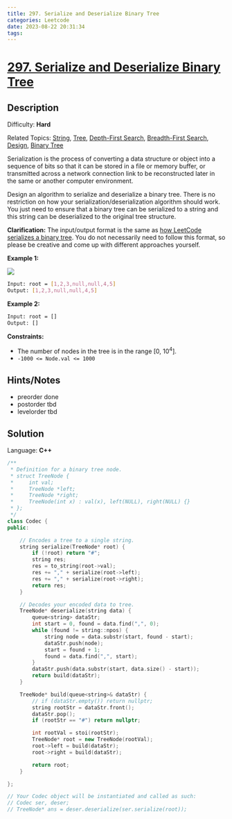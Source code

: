 ```yaml
---
title: 297. Serialize and Deserialize Binary Tree
categories: Leetcode
date: 2023-08-22 20:31:34
tags:
---
```


# [297\. Serialize and Deserialize Binary Tree](https://leetcode.com/problems/serialize-and-deserialize-binary-tree/)

## Description

Difficulty: **Hard**  

Related Topics: [String](https://leetcode.com/tag/https://leetcode.com/tag/string//), [Tree](https://leetcode.com/tag/https://leetcode.com/tag/tree//), [Depth-First Search](https://leetcode.com/tag/https://leetcode.com/tag/depth-first-search//), [Breadth-First Search](https://leetcode.com/tag/https://leetcode.com/tag/breadth-first-search//), [Design](https://leetcode.com/tag/https://leetcode.com/tag/design//), [Binary Tree](https://leetcode.com/tag/https://leetcode.com/tag/binary-tree//)

Serialization is the process of converting a data structure or object into a sequence of bits so that it can be stored in a file or memory buffer, or transmitted across a network connection link to be reconstructed later in the same or another computer environment.

Design an algorithm to serialize and deserialize a binary tree. There is no restriction on how your serialization/deserialization algorithm should work. You just need to ensure that a binary tree can be serialized to a string and this string can be deserialized to the original tree structure.

**Clarification:** The input/output format is the same as [how LeetCode serializes a binary tree](https://support.leetcode.com/hc/en-us/articles/360011883654-What-does-1-null-2-3-mean-in-binary-tree-representation-). You do not necessarily need to follow this format, so please be creative and come up with different approaches yourself.

**Example 1:**

![](https://assets.leetcode.com/uploads/2020/09/15/serdeser.jpg)

```bash
Input: root = [1,2,3,null,null,4,5]
Output: [1,2,3,null,null,4,5]
```

**Example 2:**

```bash
Input: root = []
Output: []
```

**Constraints:**

* The number of nodes in the tree is in the range [0, 10<sup>4</sup>].
* `-1000 <= Node.val <= 1000`

## Hints/Notes

* preorder done
* postorder tbd
* levelorder tbd

## Solution

Language: **C++**

```C++
/**
 * Definition for a binary tree node.
 * struct TreeNode {
 *     int val;
 *     TreeNode *left;
 *     TreeNode *right;
 *     TreeNode(int x) : val(x), left(NULL), right(NULL) {}
 * };
 */
class Codec {
public:

    // Encodes a tree to a single string.
    string serialize(TreeNode* root) {
        if (!root) return "#";
        string res;
        res = to_string(root->val);
        res += "," + serialize(root->left);
        res += "," + serialize(root->right);
        return res;
    }

    // Decodes your encoded data to tree.
    TreeNode* deserialize(string data) {
        queue<string> dataStr;
        int start = 0, found = data.find(",", 0);
        while (found != string::npos) {
            string node = data.substr(start, found - start);
            dataStr.push(node);
            start = found + 1;
            found = data.find(",", start);
        }
        dataStr.push(data.substr(start, data.size() - start));
        return build(dataStr);
    }

    TreeNode* build(queue<string>& dataStr) {
        // if (dataStr.empty()) return nullptr;
        string rootStr = dataStr.front();
        dataStr.pop();
        if (rootStr == "#") return nullptr;

        int rootVal = stoi(rootStr);
        TreeNode* root = new TreeNode(rootVal);
        root->left = build(dataStr);
        root->right = build(dataStr);

        return root;
    }

};

// Your Codec object will be instantiated and called as such:
// Codec ser, deser;
// TreeNode* ans = deser.deserialize(ser.serialize(root));
```
